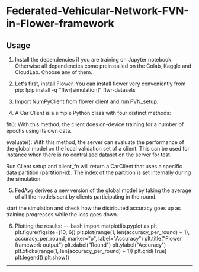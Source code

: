 # Federated-Vehicular-Network-FVN-in-Flower-framework

## Usage
1. Install the dependencies if you are training on Jupyter notebook. Otherwise all dependencies come preinstalled on the Colab, Kaggle and CloudLab. Choose any of them.

2. Let's first, install Flower. You can install flower very conveniently from pip:
!pip install -q "flwr[simulation]" flwr-datasets

3. Import NumPyClient from flower client and run FVN_setup.

4. A Car Client is a simple Python class with four distinct methods:

fit(): With this method, the client does on-device training for a number of epochs using its own data. 

evaluate(): With this method, the server can evaluate the performance of the global model on the local validation set of a client. This can be used for instance when there is no centralised dataset on the server for test. 

Run Client setup and client_fn will return a CarClient that uses a specific data partition (partition-id). The index of the partition is set internally during the simulation.

5. FedAvg derives a new version of the global model by taking the average of all the models sent by clients participating in the round.  

start the simulation and check how the distributed accuracy goes up as training progresses while the loss goes down.

6. Plotting the results: 
---bash
import matplotlib.pyplot as plt
plt.figure(figsize=(10, 6))
plt.plot(range(1, len(accuracy_per_round) + 1), accuracy_per_round, marker="o", label="Accuracy")
plt.title("Flower framework output")
plt.xlabel("Round")
plt.ylabel("Accuracy")
plt.xticks(range(1, len(accuracy_per_round) + 1))
plt.grid(True)
plt.legend()
plt.show()
---
